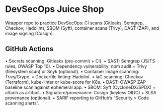# DevSecOps Juice Shop
Wrapper repo to practice DevSecOps: CI scans (Gitleaks, Semgrep, Checkov, Hadolint),
SBOM (Syft), container scans (Trivy), DAST (ZAP), and image signing (Cosign).


## GitHub Actions

•	Secrets scanning: Gitleaks (pre-commit + CI).
•	SAST: Semgrep (JS/TS rules, OWASP Top 10).
•	Dependency vulnerability: npm audit + Trivy (filesystem scan) or Snyk (optional).
•	Container image scanning: Trivy/Grype.
•	Dockerfile linting: Hadolint.
•	IaC scanning: Checkov (Terraform), kube-linter or kube-score for K8s.
•	DAST: OWASP ZAP baseline scan against ephemeral app.
•	SBOM: Syft (CycloneDX/SPDX) + attach as artifact.
•	Signature/provenance: Cosign (keyless OIDC) + SLSA provenance (optional).
•	SARIF reporting to GitHub’s “Security > Code scanning alerts”.
